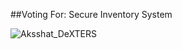 ##Voting For: Secure Inventory System

![Aksshat_DeXTERS](https://github.com/aksshatgovind/IBC/assets/105073216/ab5917d8-61cd-449d-b1ca-ce3dac25bf84)
